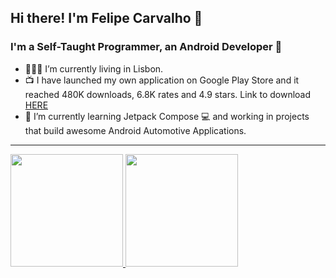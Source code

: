 ## Hi there! I'm Felipe Carvalho 👋
### I'm a Self-Taught Programmer, an Android Developer 🐞

- 👨🏻‍💻 I’m currently living in Lisbon.
- 📺 I have launched my own application on Google Play Store and it reached 480K downloads, 6.8K rates and 4.9 stars. Link to download <a href="https://play.google.com/store/apps/details?id=com.e4usolutions.metas" target="_blank">HERE</a>
- 🌱 I’m currently learning Jetpack Compose 💻 and working in projects that build awesome Android Automotive Applications.

---

  <div>
  <a href="https://github.com/felipeajc">
  <img height="180em" src="https://github-readme-stats.vercel.app/api?username=felipeajc&show_icons=true&theme=dracula&include_all_commits=true&count_private=true"/>
  <img height="180em" src="https://github-readme-stats.vercel.app/api/top-langs/?username=felipeajc&layout=compact&langs_count=7&theme=dracula"/>
</div>
